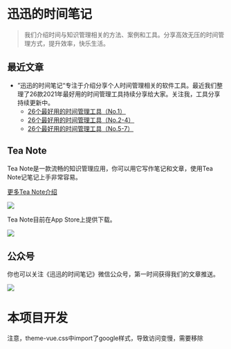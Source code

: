 # 迅迅的时间笔记

> 我们介绍时间与知识管理相关的方法、案例和工具。分享高效无压的时间管理方式，提升效率，快乐生活。

## 最近文章

* ”迅迅的时间笔记“专注于介绍分享个人时间管理相关的软件工具。最近我们整理了26款2021年最好用的时间管理工具持续分享给大家。关注我，工具分享持续更新中。
    * [26个最好用的时间管理工具（No.1）](zh/26个最好用的时间管理工具1.md "26个最好用的时间管理工具（No.1）nTask")
    * [26个最好用的时间管理工具（No.2-4）](zh/26个最好用的时间管理工具2.md "26个最好用的时间管理工具(No.2-4) HubSpot/FacileThings/Todoist")
    * [26个最好用的时间管理工具（No.5-7）](zh/26个最好用的时间管理工具3.md "26个最好用的时间管理工具(No.5-7) Nirvana/ProofHub/OmniFocus")

## Tea Note

Tea Note是一款流畅的知识管理应用，你可以用它写作笔记和文章，使用Tea Note记笔记上手非常容易。

[更多Tea Note介绍](zh/tea.md)

![](https://xunxun2hei.oss-cn-shanghai.aliyuncs.com/teanote/807cbc17-e021-5267-ac31-3bae0fe9208a.image.png)

Tea Note目前在App Store上提供下载。

[![](https://xunxun2hei.oss-cn-shanghai.aliyuncs.com/teanoteapp/download-from-app-store.svg)](https://apps.apple.com/cn/app/tea-note/id1535197651?mt=12)

## 公众号

你也可以关注《迅迅的时间笔记》微信公众号，第一时间获得我们的文章推送。

![](https://xunxun2hei.oss-cn-shanghai.aliyuncs.com/documents/todo2/qrcode_for_gh_d14fa0fe79e4_430.jpg)

# 本项目开发
注意，theme-vue.css中import了google样式，导致访问变慢，需要移除